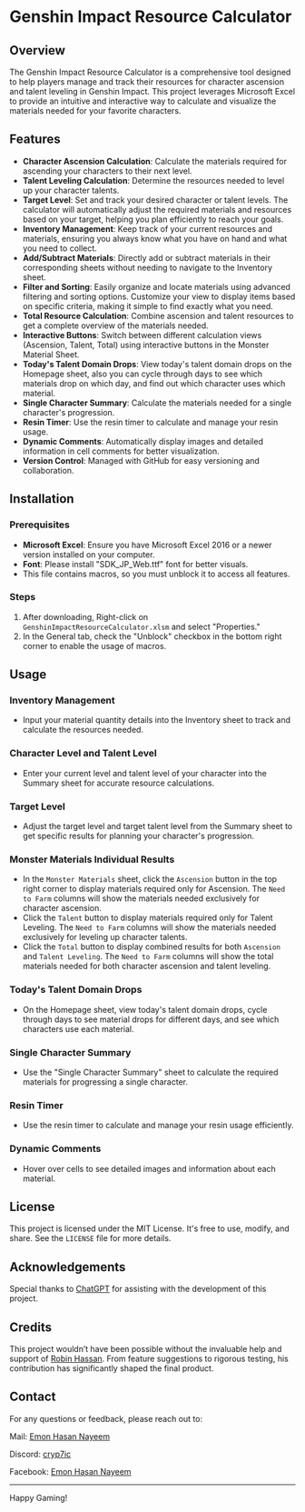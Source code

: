 # Genshin Impact Resource Calculator

## Overview

The Genshin Impact Resource Calculator is a comprehensive tool designed to help players manage and track their resources for character ascension and talent leveling in Genshin Impact. This project leverages Microsoft Excel to provide an intuitive and interactive way to calculate and visualize the materials needed for your favorite characters.

## Features

- **Character Ascension Calculation**: Calculate the materials required for ascending your characters to their next level.
- **Talent Leveling Calculation**: Determine the resources needed to level up your character talents.
- **Target Level**: Set and track your desired character or talent levels. The calculator will automatically adjust the required materials and resources based on your target, helping you plan efficiently to reach your goals.
- **Inventory Management**: Keep track of your current resources and materials, ensuring you always know what you have on hand and what you need to collect.
- **Add/Subtract Materials**: Directly add or subtract materials in their corresponding sheets without needing to navigate to the Inventory sheet.
- **Filter and Sorting**: Easily organize and locate materials using advanced filtering and sorting options. Customize your view to display items based on specific criteria, making it simple to find exactly what you need.
- **Total Resource Calculation**: Combine ascension and talent resources to get a complete overview of the materials needed.
- **Interactive Buttons**: Switch between different calculation views (Ascension, Talent, Total) using interactive buttons in the Monster Material Sheet.
- **Today's Talent Domain Drops**: View today's talent domain drops on the Homepage sheet, also you can cycle through days to see which materials drop on which day, and find out which character uses which material.
- **Single Character Summary**: Calculate the materials needed for a single character's progression.
- **Resin Timer**: Use the resin timer to calculate and manage your resin usage.
- **Dynamic Comments**: Automatically display images and detailed information in cell comments for better visualization.
- **Version Control**: Managed with GitHub for easy versioning and collaboration.

## Installation

### Prerequisites

- **Microsoft Excel**: Ensure you have Microsoft Excel 2016 or a newer version installed on your computer.
- **Font**: Please install "SDK_JP_Web.ttf" font for better visuals.
- This file contains macros, so you must unblock it to access all features.

### Steps
1. After downloading, Right-click on `GenshinImpactResourceCalculator.xlsm` and select "Properties."
2. In the General tab, check the "Unblock" checkbox in the bottom right corner to enable the usage of macros.

## Usage

### Inventory Management

- Input your material quantity details into the Inventory sheet to track and calculate the resources needed.

### Character Level and Talent Level

- Enter your current level and talent level of your character into the Summary sheet for accurate resource calculations.

### Target Level

- Adjust the target level and target talent level from the Summary sheet to get specific results for planning your character's progression.

### Monster Materials Individual Results

- In the `Monster Materials` sheet, click the `Ascension` button in the top right corner to display materials required only for Ascension. The `Need to Farm` columns will show the materials needed exclusively for character ascension.
- Click the `Talent` button to display materials required only for Talent Leveling. The `Need to Farm` columns will show the materials needed exclusively for leveling up character talents.
- Click the `Total` button to display combined results for both `Ascension` and `Talent Leveling`. The `Need to Farm` columns will show the total materials needed for both character ascension and talent leveling.

### Today's Talent Domain Drops

- On the Homepage sheet, view today's talent domain drops, cycle through days to see material drops for different days, and see which characters use each material.

### Single Character Summary

- Use the "Single Character Summary" sheet to calculate the required materials for progressing a single character.

### Resin Timer

- Use the resin timer to calculate and manage your resin usage efficiently.

### Dynamic Comments

- Hover over cells to see detailed images and information about each material.

## License

This project is licensed under the MIT License. It's free to use, modify, and share. See the `LICENSE` file for more details.

## Acknowledgements

Special thanks to [ChatGPT](https://www.openai.com/chatgpt) for assisting with the development of this project.

## Credits

This project wouldn’t have been possible without the invaluable help and support of [Robin Hassan](https://discordapp.com/users/462543982845493265/). From feature suggestions to rigorous testing, his contribution has significantly shaped the final product.

## Contact

For any questions or feedback, please reach out to:

Mail: [Emon Hasan Nayeem](mailto:its3m0n@gmail.com)

Discord: [cryp7ic](https://discordapp.com/users/416649130836885505/)

Facebook: [Emon Hasan Nayeem](https://www.facebook.com/Its3M0N/)

---

Happy Gaming!
